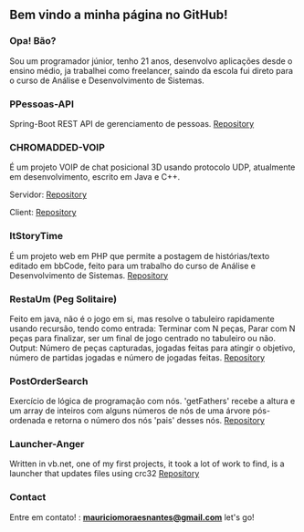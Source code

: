## Bem vindo a minha página no GitHub!

### Opa! Bão?

Sou um programador júnior, tenho 21 anos, desenvolvo aplicações desde o ensino médio, ja trabalhei como freelancer, saindo da escola fui direto para o curso de Análise e Desenvolvimento de Sistemas.

### PPessoas-API

Spring-Boot REST API de gerenciamento de pessoas.
[Repository](https://github.com/Mauricio-MN/PPessoas-API)

### CHROMADDED-VOIP
É um projeto VOIP de chat posicional 3D usando protocolo UDP, atualmente em desenvolvimento, escrito em Java e C++.

  Servidor: [Repository](https://github.com/Mauricio-MN/CHROMADDED-VOIP)

  Client: [Repository](https://github.com/Mauricio-MN/CHROMADDED-VOIP-CLIENT-BASE)

### ltStoryTime

É um projeto web em PHP que permite a postagem de histórias/texto editado em bbCode, feito para um trabalho do curso de Análise e Desenvolvimento de Sistemas.
[Repository](https://github.com/Mauricio-MN/ltStoryTime)

### RestaUm (Peg Solitaire)

Feito em java, não é o jogo em si, mas resolve o tabuleiro rapidamente usando recursão, tendo como entrada: Terminar com N peças, Parar com N peças para finalizar, ser um final de jogo centrado no tabuleiro ou não.
Output: Número de peças capturadas, jogadas feitas para atingir o objetivo, número de partidas jogadas e número de jogadas feitas.
[Repository](https://github.com/Mauricio-MN/RestaUmJava)

### PostOrderSearch

Exercício de lógica de programação com nós. 'getFathers' recebe a altura e um array de inteiros com alguns números de nós de uma árvore pós-ordenada e retorna o número dos nós 'pais' desses nós.
[Repository](https://github.com/Mauricio-MN/PostOrderSearch)

### Launcher-Anger
Written in vb.net, one of my first projects, it took a lot of work to find, is a launcher that updates files using crc32
[Repository](https://github.com/Mauricio-MN/Launcher-Anger)

### Contact

Entre em contato! : **mauriciomoraesnantes@gmail.com** let's go!
